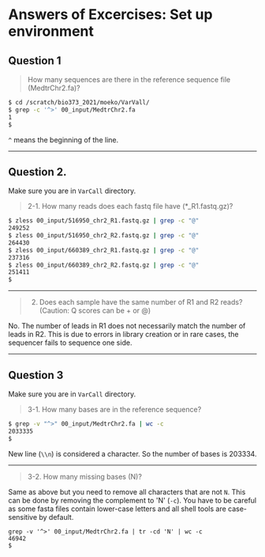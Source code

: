 # Answers of Excercises: Set up environment

## Question 1

> How many sequences are there in the reference sequence file (MedtrChr2.fa)?

```bash
$ cd /scratch/bio373_2021/moeko/VarVall/
$ grep -c '^>' 00_input/MedtrChr2.fa
1
$
```

`^` means the beginning of the line.

* * *

## Question 2.

Make sure you are in `VarCall` directory.

> 2-1. How many reads does each fastq file have (\*\_R1.fastq.gz)?

```bash
$ zless 00_input/516950_chr2_R1.fastq.gz | grep -c "@"
249252
$ zless 00_input/516950_chr2_R2.fastq.gz | grep -c "@"
264430
$ zless 00_input/660389_chr2_R1.fastq.gz | grep -c "@"
237316
$ zless 00_input/660389_chr2_R2.fastq.gz | grep -c "@"
251411
$
```

* * *

> 2. Does each sample have the same number of R1 and R2 reads? (Caution: Q scores can be + or @)

No. The number of leads in R1 does not necessarily match the number of leads in R2. This is due to errors in library creation or in rare cases, the sequencer fails to sequence one side.

* * *

## Question 3

Make sure you are in `VarCall` directory.

> 3-1. How many bases are in the reference sequence?

```bash
$ grep -v "^>" 00_input/MedtrChr2.fa | wc -c
2033335
$
```

New line (`\\n`) is considered a character. So the number of bases is 203334.

* * *

> 3-2. How many missing bases (N)?

Same as above but you need to remove all characters that are not `N`. This can be done by removing the complement to 'N' (`-c`). You have to be careful as some fasta files contain lower-case letters and all shell tools are case-sensitive by default.

```shell
grep -v '^>' 00_input/MedtrChr2.fa | tr -cd 'N' | wc -c
46942
$
```
